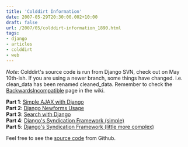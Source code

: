 ```yaml
---
title: 'Colddirt Information'
date: 2007-05-29T20:30:00.002+10:00
draft: false
url: /2007/05/colddirt-information_1890.html
tags: 
- django
- articles
- colddirt
- web
---
```


  
_Note_: Colddirt's source code is run from Django SVN, check out on May 10th-ish. If you are using a newer branch, some things have changed. i.e. clean_data has been renamed cleaned_data. Remember to check the [BackwardsIncompatible](http://code.djangoproject.com/wiki/BackwardsIncompatibleChanges) page in the wiki.  
  
**Part 1**: [Simple AJAX with Django](http://www.kelvinism.com/2007/06/simple-ajax-with-django_1754.html)  
**Part 2**: [Django Newforms Usage](http://www.kelvinism.com/2007/06/django-newforms-usage-in-colddirt_1103.html)  
**Part 3**: [Search with Django](http://www.kelvinism.com/2007/06/adding-search-to-django_6300.html)  
**Part 4**: [Django's Syndication Framework (simple)](http://www.kelvinism.com/2007/06/django-syndication-with-colddirt_5107.html)  
**Part 5**: [Django's Syndication Framework (little more complex)](http://www.kelvinism.com/2007/06/django-syndication-with-colddirt-ii_3665.html)  
  
Feel free to see the [source code](https://github.com/kelvinn/colddirt) from Github.
